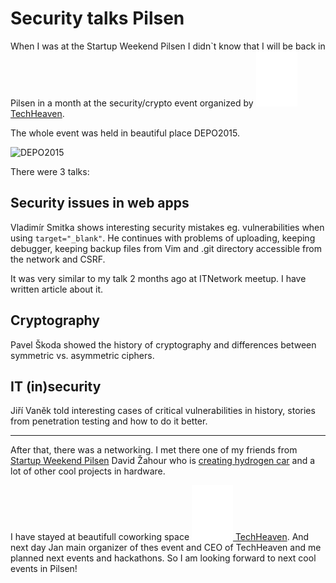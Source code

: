# Security talks Pilsen

<!--date:2018-06-12-->

When I was at the Startup Weekend Pilsen I didn`t know that I will be back in Pilsen in a month at the security/crypto event organized by [![TechHeaven logo](/images/logos/techheaven-icon.svg) TechHeaven](https://techheaven.org/).

The whole event was held in beautiful place DEPO2015.

![DEPO2015]()

There were 3 talks:

## Security issues in web apps

<person>Vladimír Smitka</person> shows interesting security mistakes eg. vulnerabilities when using <code>target="\_blank"</code>. He continues with problems of uploading, keeping debugger, keeping backup files from Vim and .git directory accessible from the network and CSRF.

It was very similar to my talk 2 months ago at ITNetwork meetup. I have written article<flag-cs/> about it.

## Cryptography

<person>Pavel Škoda</person> showed the history of cryptography and differences between symmetric vs. asymmetric ciphers.

## IT (in)security

<person>Jiří Vaněk</person> told interesting cases of critical vulnerabilities in history, stories from penetration testing and how to do it better.

---

After that, there was a networking. I met there one of my friends from [Startup Weekend Pilsen](/startup-weekend-Pilsen-2018) <person>David Žahour</person> who is [creating hydrogen car](https://www.youtube.com/watch?v=LPE3o9neP0M) and a lot of other cool projects in hardware.

I have stayed at beautifull coworking space [![TechHeaven logo](/images/logos/techheaven-icon.svg) TechHeaven](https://techheaven.org/). And next day <person>Jan <!--Steinbach--><role>main organizer of thes event and CEO of <place>TechHeaven</place></role><person> and me planned next events and hackathons. So I am looking forward to next cool events in Pilsen!
